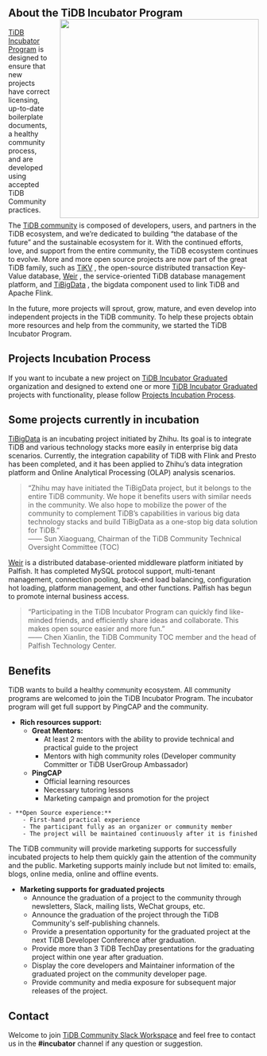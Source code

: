 ## About the TiDB Incubator Program <img src="https://download.pingcap.com/community-devgroup/event-TiDB-Incubator-Program.svg" style="width:400px;float:right;margin-left:20px">
[TiDB Incubator Program](https://github.com/pingcap/community/tree/master/incubator) is designed to ensure that new projects have correct licensing, up-to-date boilerplate documents, a healthy community process, and are developed using accepted TiDB Community practices.

The  [TiDB community](https://github.com/pingcap/community)  is composed of developers, users, and partners in the TiDB ecosystem, and we’re dedicated to building “the database of the future” and the sustainable ecosystem for it. With the continued efforts, love, and support from the entire community, the TiDB ecosystem continues to evolve. More and more open source projects are now part of the great TiDB family, such as  [TiKV](https://github.com/tikv/tikv) , the open-source distributed transaction Key-Value database,  [Weir](https://github.com/tidb-incubator/weir) , the service-oriented TiDB database management platform, and  [TiBigData](https://github.com/tidb-incubator/TiBigData) , the bigdata component used to link TiDB and Apache Flink.

In the future, more projects will sprout, grow, mature, and even develop into independent projects in the TiDB community. To help these projects obtain more resources and help from the community, we started the TiDB Incubator Program.

## Projects Incubation Process
If you want to incubate a new project on [TiDB Incubator Graduated](https://github.com/tidb-incubator-graduated) organization and designed to extend one or more [TiDB Incubator Graduated](https://github.com/tidb-incubator-graduated) projects with functionality, please follow [Projects Incubation Process](#projects-incubation-process).

## Some projects currently in incubation
[TiBigData](https://github.com/tidb-incubator/TiBigData)  is an incubating project initiated by Zhihu. Its goal is to integrate TiDB and various technology stacks more easily in enterprise big data scenarios. Currently, the integration capability of TiDB with Flink and Presto has been completed, and it has been applied to Zhihu’s data integration platform and Online Analytical Processing (OLAP) analysis scenarios.

> “Zhihu may have initiated the TiBigData project, but it belongs to the entire TiDB community. We hope it benefits users with similar needs in the community. We also hope to mobilize the power of the community to complement TiDB’s capabilities in various big data technology stacks and build TiBigData as a one-stop big data solution for TiDB.”  
> —— Sun Xiaoguang, Chairman of the TiDB Community Technical Oversight Committee (TOC)  

[Weir](https://github.com/tidb-incubator/weir)  is a distributed database-oriented middleware platform initiated by Palfish. It has completed MySQL protocol support, multi-tenant management, connection pooling, back-end load balancing, configuration hot loading, platform management, and other functions. Palfish has begun to promote internal business access.

> “Participating in the TiDB Incubator Program can quickly find like-minded friends, and efficiently share ideas and collaborate. This makes open source easier and more fun.”  
> —— Chen Xianlin, the TiDB Community TOC member and the head of Palfish Technology Center.  

## Benefits
TiDB wants to build a healthy community ecosystem. All community programs are welcomed to join the TiDB Incubator Program. The incubator program will get full support by PingCAP and the community.

* **Rich resources support:**
	* **Great Mentors:**
		* At least 2 mentors with the ability to provide technical and practical guide to the project
		* Mentors with high community roles (Developer community Committer or TiDB UserGroup Ambassador)
	* **PingCAP**
		* Official learning resources
		* Necessary tutoring lessons
		* Marketing campaign and promotion for the project

```
- **Open Source experience:**
	- First-hand practical experience
	- The participant fully as an organizer or community member
	- The project will be maintained continuously after it is finished
```

The TiDB community will provide marketing supports for successfully incubated projects to help them quickly gain the attention of the community and the public. Marketing supports mainly include but not limited to: emails, blogs, online media, online and offline events.

* **Marketing supports for graduated projects**
	* Announce the graduation of a project to the community through newsletters, Slack, mailing lists, WeChat groups, etc.
	* Announce the graduation of the project through the TiDB Community's self-publishing channels.
	* Provide a presentation opportunity for the graduated project at the next TiDB Developer Conference after graduation.
	* Provide more than 3 TiDB TechDay presentations for the graduating project within one year after graduation.
	* Display the core developers and Maintainer information of the graduated project on the community developer page.
	* Provide community and media exposure for subsequent major releases of the project.

## Contact
Welcome to join [TiDB Community Slack Workspace](https://slack.tidb.io) and feel free to contact us in the **#incubator** channel if any question or suggestion.
